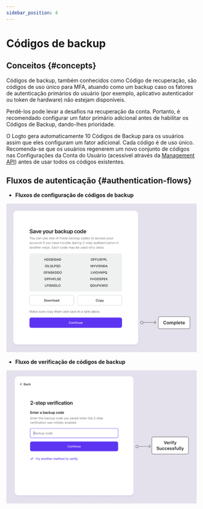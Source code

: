 ```yaml
---
sidebar_position: 4
---
```


# Códigos de backup

## Conceitos {#concepts}

Códigos de backup, também conhecidos como Código de recuperação, são códigos de uso único para MFA, atuando como um backup caso os fatores de autenticação primários do usuário (por exemplo, aplicativo autenticador ou token de hardware) não estejam disponíveis.

Perdê-los pode levar a desafios na recuperação da conta. Portanto, é recomendado configurar um fator primário adicional antes de habilitar os Códigos de Backup, dando-lhes prioridade.

O Logto gera automaticamente 10 Códigos de Backup para os usuários assim que eles configuram um fator adicional. Cada código é de uso único. Recomenda-se que os usuários regenerem um novo conjunto de códigos nas Configurações da Conta do Usuário (acessível através da [Management API](/integrate-logto/interact-with-management-api/)) antes de usar todos os códigos existentes.

## Fluxos de autenticação {#authentication-flows}

- **Fluxos de configuração de códigos de backup**

![Fluxo de configuração de códigos de backup](./assets/backup-codes-set-up-flow.png)

- **Fluxo de verificação de códigos de backup**

![Fluxo de verificação de códigos de backup](./assets/backup-codes-verification-flow.png)
